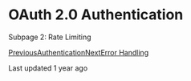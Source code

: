 # OAuth 2.0 Authentication

Subpage 2: Rate Limiting

[PreviousAuthentication](/reference/api-reference/authentication)[NextError Handling](/reference/api-reference/error-handling)

Last updated 1 year ago
